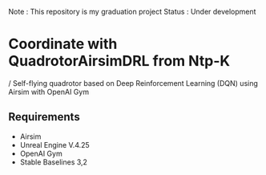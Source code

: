 Note : This repository is my graduation project
Status : Under development

# Coordinate with QuadrotorAirsimDRL from Ntp-K
/
 Self-flying quadrotor based on Deep Reinforcement Learning (DQN) using Airsim with OpenAI Gym

## Requirements
 - Airsim
 - Unreal Engine V.4.25
 - OpenAI Gym
 - Stable Baselines 3,2

